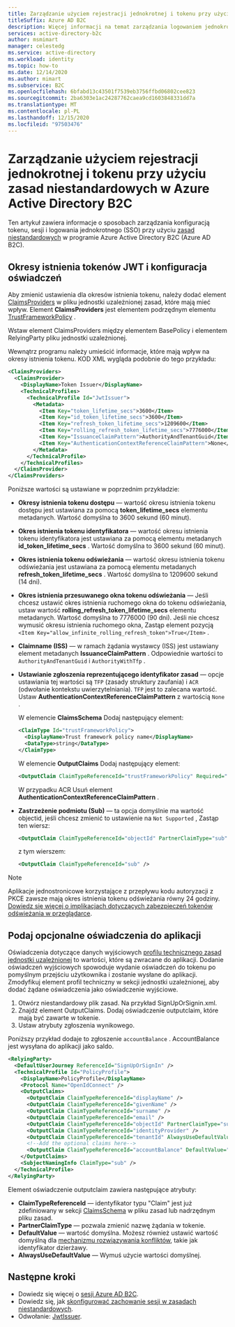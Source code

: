 ```yaml
---
title: Zarządzanie użyciem rejestracji jednokrotnej i tokenu przy użyciu zasad niestandardowych
titleSuffix: Azure AD B2C
description: Więcej informacji na temat zarządzania logowaniem jednokrotnym i użyciem tokenu przy użyciu zasad niestandardowych w programie Azure Active Directory B2C.
services: active-directory-b2c
author: msmimart
manager: celestedg
ms.service: active-directory
ms.workload: identity
ms.topic: how-to
ms.date: 12/14/2020
ms.author: mimart
ms.subservice: B2C
ms.openlocfilehash: 6bfabd13c43501f7539eb3756ffbd06802cee823
ms.sourcegitcommit: 2ba6303e1ac24287762caea9cd1603848331dd7a
ms.translationtype: MT
ms.contentlocale: pl-PL
ms.lasthandoff: 12/15/2020
ms.locfileid: "97503476"
---
```

# <a name="manage-sso-and-token-customization-using-custom-policies-in-azure-active-directory-b2c"></a>Zarządzanie użyciem rejestracji jednokrotnej i tokenu przy użyciu zasad niestandardowych w Azure Active Directory B2C

Ten artykuł zawiera informacje o sposobach zarządzania konfiguracją tokenu, sesji i logowania jednokrotnego (SSO) przy użyciu [zasad niestandardowych](custom-policy-overview.md) w programie Azure Active Directory B2C (Azure AD B2C).

## <a name="jwt-token-lifetimes-and-claims-configuration"></a>Okresy istnienia tokenów JWT i konfiguracja oświadczeń

Aby zmienić ustawienia dla okresów istnienia tokenu, należy dodać element [ClaimsProviders](claimsproviders.md) w pliku jednostki uzależnionej zasad, które mają mieć wpływ.  Element **ClaimsProviders** jest elementem podrzędnym elementu [TrustFrameworkPolicy](trustframeworkpolicy.md) .

Wstaw element ClaimsProviders między elementem BasePolicy i elementem RelyingParty pliku jednostki uzależnionej.

Wewnątrz programu należy umieścić informacje, które mają wpływ na okresy istnienia tokenu. KOD XML wygląda podobnie do tego przykładu:

```xml
<ClaimsProviders>
  <ClaimsProvider>
    <DisplayName>Token Issuer</DisplayName>
    <TechnicalProfiles>
      <TechnicalProfile Id="JwtIssuer">
        <Metadata>
          <Item Key="token_lifetime_secs">3600</Item>
          <Item Key="id_token_lifetime_secs">3600</Item>
          <Item Key="refresh_token_lifetime_secs">1209600</Item>
          <Item Key="rolling_refresh_token_lifetime_secs">7776000</Item>
          <Item Key="IssuanceClaimPattern">AuthorityAndTenantGuid</Item>
          <Item Key="AuthenticationContextReferenceClaimPattern">None</Item>
        </Metadata>
      </TechnicalProfile>
    </TechnicalProfiles>
  </ClaimsProvider>
</ClaimsProviders>
```

Poniższe wartości są ustawiane w poprzednim przykładzie:

- **Okresy istnienia tokenu dostępu** — wartość okresu istnienia tokenu dostępu jest ustawiana za pomocą **token_lifetime_secs** elementu metadanych. Wartość domyślna to 3600 sekund (60 minut).
- **Okres istnienia tokenu identyfikatora** — wartość okresu istnienia tokenu identyfikatora jest ustawiana za pomocą elementu metadanych **id_token_lifetime_secs** . Wartość domyślna to 3600 sekund (60 minut).
- **Okres istnienia tokenu odświeżania** — wartość okresu istnienia tokenu odświeżania jest ustawiana za pomocą elementu metadanych **refresh_token_lifetime_secs** . Wartość domyślna to 1209600 sekund (14 dni).
- **Okres istnienia przesuwanego okna tokenu odświeżania** — Jeśli chcesz ustawić okres istnienia ruchomego okna do tokenu odświeżania, ustaw wartość **rolling_refresh_token_lifetime_secs** elementu metadanych. Wartość domyślna to 7776000 (90 dni). Jeśli nie chcesz wymusić okresu istnienia ruchomego okna, Zastąp element pozycją `<Item Key="allow_infinite_rolling_refresh_token">True</Item>` .
- **Claimname (ISS)** — w ramach żądania wystawcy (ISS) jest ustawiany element metadanych **IssuanceClaimPattern** . Odpowiednie wartości to `AuthorityAndTenantGuid` i `AuthorityWithTfp` .
- **Ustawianie zgłoszenia reprezentującego identyfikator zasad** — opcje ustawiania tej wartości są `TFP` (zasady struktury zaufania) i `ACR` (odwołanie kontekstu uwierzytelniania). `TFP` jest to zalecana wartość. Ustaw **AuthenticationContextReferenceClaimPattern** z wartością `None` .

    W elemencie **ClaimsSchema** Dodaj następujący element:

    ```xml
    <ClaimType Id="trustFrameworkPolicy">
      <DisplayName>Trust framework policy name</DisplayName>
      <DataType>string</DataType>
    </ClaimType>
    ```

    W elemencie **OutputClaims** Dodaj następujący element:

    ```xml
    <OutputClaim ClaimTypeReferenceId="trustFrameworkPolicy" Required="true" DefaultValue="{policy}" />
    ```

    W przypadku ACR Usuń element **AuthenticationContextReferenceClaimPattern** .

- **Zastrzeżenie podmiotu (Sub)** — ta opcja domyślnie ma wartość objectid, jeśli chcesz zmienić to ustawienie na `Not Supported` , Zastąp ten wiersz:

    ```xml
    <OutputClaim ClaimTypeReferenceId="objectId" PartnerClaimType="sub" />
    ```

    z tym wierszem:

    ```xml
    <OutputClaim ClaimTypeReferenceId="sub" />
    ```

> [!NOTE]
> Aplikacje jednostronicowe korzystające z przepływu kodu autoryzacji z PKCE zawsze mają okres istnienia tokenu odświeżania równy 24 godziny. [Dowiedz się więcej o implikacjach dotyczących zabezpieczeń tokenów odświeżania w przeglądarce](../active-directory/develop/reference-third-party-cookies-spas.md#security-implications-of-refresh-tokens-in-the-browser).

## <a name="provide-optional-claims-to-your-app"></a>Podaj opcjonalne oświadczenia do aplikacji

Oświadczenia dotyczące danych wyjściowych [profilu technicznego zasad jednostki uzależnionej](relyingparty.md#technicalprofile) to wartości, które są zwracane do aplikacji. Dodanie oświadczeń wyjściowych spowoduje wydanie oświadczeń do tokenu po pomyślnym przejściu użytkownika i zostanie wysłane do aplikacji. Zmodyfikuj element profil techniczny w sekcji jednostki uzależnionej, aby dodać żądane oświadczenia jako oświadczenie wyjściowe.

1. Otwórz niestandardowy plik zasad. Na przykład SignUpOrSignin.xml.
1. Znajdź element OutputClaims. Dodaj oświadczenie outputclaim, które mają być zawarte w tokenie. 
1. Ustaw atrybuty zgłoszenia wynikowego. 

Poniższy przykład dodaje to zgłoszenie `accountBalance` . AccountBalance jest wysyłana do aplikacji jako saldo. 

```xml
<RelyingParty>
  <DefaultUserJourney ReferenceId="SignUpOrSignIn" />
  <TechnicalProfile Id="PolicyProfile">
    <DisplayName>PolicyProfile</DisplayName>
    <Protocol Name="OpenIdConnect" />
    <OutputClaims>
      <OutputClaim ClaimTypeReferenceId="displayName" />
      <OutputClaim ClaimTypeReferenceId="givenName" />
      <OutputClaim ClaimTypeReferenceId="surname" />
      <OutputClaim ClaimTypeReferenceId="email" />
      <OutputClaim ClaimTypeReferenceId="objectId" PartnerClaimType="sub"/>
      <OutputClaim ClaimTypeReferenceId="identityProvider" />
      <OutputClaim ClaimTypeReferenceId="tenantId" AlwaysUseDefaultValue="true" DefaultValue="{Policy:TenantObjectId}" />
      <!--Add the optional claims here-->
      <OutputClaim ClaimTypeReferenceId="accountBalance" DefaultValue="" PartnerClaimType="balance" />
    </OutputClaims>
    <SubjectNamingInfo ClaimType="sub" />
  </TechnicalProfile>
</RelyingParty>
```

Element oświadczenie outputclaim zawiera następujące atrybuty:

  - **ClaimTypeReferenceId** — identyfikator typu "Claim" jest już zdefiniowany w sekcji [ClaimsSchema](claimsschema.md) w pliku zasad lub nadrzędnym pliku zasad.
  - **PartnerClaimType** — pozwala zmienić nazwę żądania w tokenie. 
  - **DefaultValue** — wartość domyślna. Możesz również ustawić wartość domyślną dla [mechanizmu rozwiązywania konfliktów](claim-resolver-overview.md), takie jak identyfikator dzierżawy.
  - **AlwaysUseDefaultValue** — Wymuś użycie wartości domyślnej.

## <a name="next-steps"></a>Następne kroki

- Dowiedz się więcej o [sesji Azure AD B2C](session-overview.md).
- Dowiedz się, jak [skonfigurować zachowanie sesji w zasadach niestandardowych](session-behavior-custom-policy.md).
- Odwołanie: [JwtIssuer](jwt-issuer-technical-profile.md).
